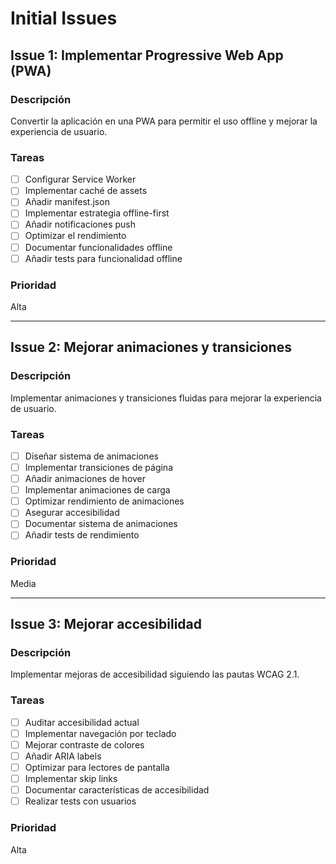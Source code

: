 # Initial Issues

## Issue 1: Implementar Progressive Web App (PWA)

### Descripción
Convertir la aplicación en una PWA para permitir el uso offline y mejorar la experiencia de usuario.

### Tareas
- [ ] Configurar Service Worker
- [ ] Implementar caché de assets
- [ ] Añadir manifest.json
- [ ] Implementar estrategia offline-first
- [ ] Añadir notificaciones push
- [ ] Optimizar el rendimiento
- [ ] Documentar funcionalidades offline
- [ ] Añadir tests para funcionalidad offline

### Prioridad
Alta

---

## Issue 2: Mejorar animaciones y transiciones

### Descripción
Implementar animaciones y transiciones fluidas para mejorar la experiencia de usuario.

### Tareas
- [ ] Diseñar sistema de animaciones
- [ ] Implementar transiciones de página
- [ ] Añadir animaciones de hover
- [ ] Implementar animaciones de carga
- [ ] Optimizar rendimiento de animaciones
- [ ] Asegurar accesibilidad
- [ ] Documentar sistema de animaciones
- [ ] Añadir tests de rendimiento

### Prioridad
Media

---

## Issue 3: Mejorar accesibilidad

### Descripción
Implementar mejoras de accesibilidad siguiendo las pautas WCAG 2.1.

### Tareas
- [ ] Auditar accesibilidad actual
- [ ] Implementar navegación por teclado
- [ ] Mejorar contraste de colores
- [ ] Añadir ARIA labels
- [ ] Optimizar para lectores de pantalla
- [ ] Implementar skip links
- [ ] Documentar características de accesibilidad
- [ ] Realizar tests con usuarios

### Prioridad
Alta 